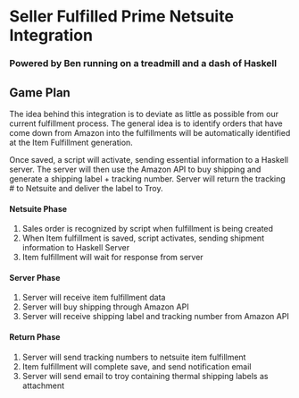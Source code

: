# Seller Fulfilled Prime Netsuite Integration
### Powered by Ben running on a treadmill and a dash of Haskell

## Game Plan
The idea behind this integration is to deviate as little as possible from our current fulfillment process. The general idea is to identify orders that have come down from Amazon into the fulfillments will be automatically identified at the Item Fulfillment generation.

Once saved, a script will activate, sending essential information to a Haskell server. The server will then use the Amazon API to buy shipping and generate a shipping label + tracking number. Server will return the tracking # to Netsuite and deliver the label to Troy.

#### Netsuite Phase
1. Sales order is recognized by script when fulfillment is being created
1. When Item fulfillment is saved, script activates, sending shipment information to Haskell Server
1. Item fulfillment will wait for response from server

#### Server Phase
1. Server will receive item fulfillment data
1. Server will buy shipping through Amazon API
1. Server will receive shipping label and tracking number from Amazon API

#### Return Phase
1. Server will send tracking numbers to netsuite item fulfillment
1. Item fulfillment will complete save, and send notification email
1. Server will send email to troy containing thermal shipping labels as attachment
